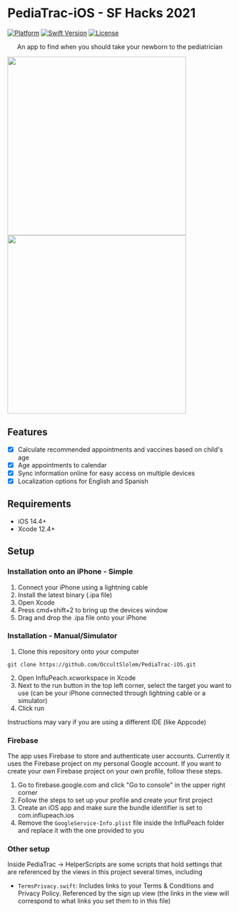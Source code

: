 # PediaTrac-iOS - SF Hacks 2021

[![Platform](https://img.shields.io/cocoapods/p/LFAlertController.svg?style=flat)](http://cocoapods.org/pods/LFAlertController)
[![Swift Version][swift-image]][swift-url]
[![License][license-image]][license-url]

<p align="center">
 An app to find when you should take your newborn to the pediatrician
</p>

<p align="row">
<img src="https://media.giphy.com/media/qZHo1TClS4zJLPBg1L/giphy.gif" width="400">
<img src="https://media.giphy.com/media/pvQbJOdwaakj9znTk1/giphy.gif" width="400">
</p>

## Features

- [x] Calculate recommended appointments and vaccines based on child's age
- [x] Age appointments to calendar
- [x] Sync information online for easy access on multiple devices
- [x] Localization options for English and Spanish

## Requirements
- iOS 14.4+
- Xcode 12.4+

## Setup

### Installation onto an iPhone - Simple

1. Connect your iPhone using a lightning cable
2. Install the latest binary (.ipa file)
3. Open Xcode
4. Press cmd+shift+2 to bring up the devices window
5. Drag and drop the .ipa file onto your iPhone


### Installation - Manual/Simulator

1. Clone this repository onto your computer

``git clone https://github.com/OccultSlolem/PediaTrac-iOS.git``

2. Open InfluPeach.xcworkspace in Xcode
3. Next to the run button in the top left corner, select the target you want to use (can be your iPhone connected through lightning cable or a simulator)
4. Click run

Instructions may vary if you are using a different IDE (like Appcode)

### Firebase

The app uses Firebase to store and authenticate user accounts. Currently it uses the Firebase project on my personal Google account. If you want to create your own Firebase project on your own profile, follow these steps.

1. Go to firebase.google.com and click "Go to console" in the upper right corner
2. Follow the steps to set up your profile and create your first project
3. Create an iOS app and make sure the bundle identifier is set to com.influpeach.ios
4. Remove the ``GoogleService-Info.plist`` file inside the InfluPeach folder and replace it with the one provided to you

### Other setup

Inside PediaTrac -> HelperScripts are some scripts that hold settings that are referenced by the views in this project several times, including
- ``TermsPrivacy.swift``: Includes links to your Terms & Conditions and Privacy Policy. Referenced by the sign up view (the links in the view will correspond to what links you set them to in this file)

[swift-image]:https://img.shields.io/badge/swift-5.0-orange.svg
[swift-url]: https://swift.org/
[license-image]: https://img.shields.io/badge/License-MIT-blue.svg
[license-url]: LICENSE
